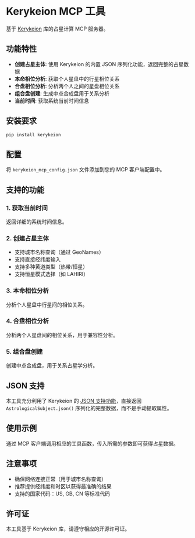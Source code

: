 # Kerykeion MCP 工具

基于 [Kerykeion](https://www.kerykeion.net/) 库的占星计算 MCP 服务器。

## 功能特性

- **创建占星主体**: 使用 Kerykeion 的内置 JSON 序列化功能，返回完整的占星数据
- **本命相位分析**: 获取个人星盘中的行星相位关系
- **合盘相位分析**: 分析两个人之间的星盘相位关系  
- **组合盘创建**: 生成中点合成盘用于关系分析
- **当前时间**: 获取系统当前时间信息

## 安装要求

```bash
pip install kerykeion
```

## 配置

将 `kerykeion_mcp_config.json` 文件添加到您的 MCP 客户端配置中。

## 支持的功能

### 1. 获取当前时间
返回详细的系统时间信息。

### 2. 创建占星主体
- 支持城市名称查询（通过 GeoNames）
- 支持直接经纬度输入
- 支持多种黄道类型（热带/恒星）
- 支持恒星模式选择（如 LAHIRI）

### 3. 本命相位分析
分析个人星盘中行星间的相位关系。

### 4. 合盘相位分析
分析两个人星盘间的相位关系，用于兼容性分析。

### 5. 组合盘创建
创建中点合成盘，用于关系占星学分析。

## JSON 支持

本工具充分利用了 Kerykeion 的 [JSON 支持功能](https://www.kerykeion.net/pydocs/kerykeion.html#json-support)，直接返回 `AstrologicalSubject.json()` 序列化的完整数据，而不是手动提取属性。

## 使用示例

通过 MCP 客户端调用相应的工具函数，传入所需的参数即可获得占星数据。

## 注意事项

- 确保网络连接正常（用于城市名称查询）
- 推荐提供经纬度和时区以获得最准确的结果
- 支持的国家代码：US, GB, CN 等标准代码

## 许可证

本工具基于 Kerykeion 库，请遵守相应的开源许可证。